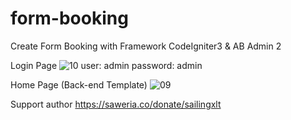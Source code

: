 # form-booking
Create Form Booking with Framework CodeIgniter3 &amp; AB Admin 2

Login Page
![10](https://user-images.githubusercontent.com/61085159/95158617-3f309680-07c6-11eb-83c8-71e64ba7a95d.png)
user: admin
password: admin

Home Page (Back-end Template)
![09](https://user-images.githubusercontent.com/61085159/95158483-e82ac180-07c5-11eb-823f-96d03a36a727.png)

Support author https://saweria.co/donate/sailingxlt

